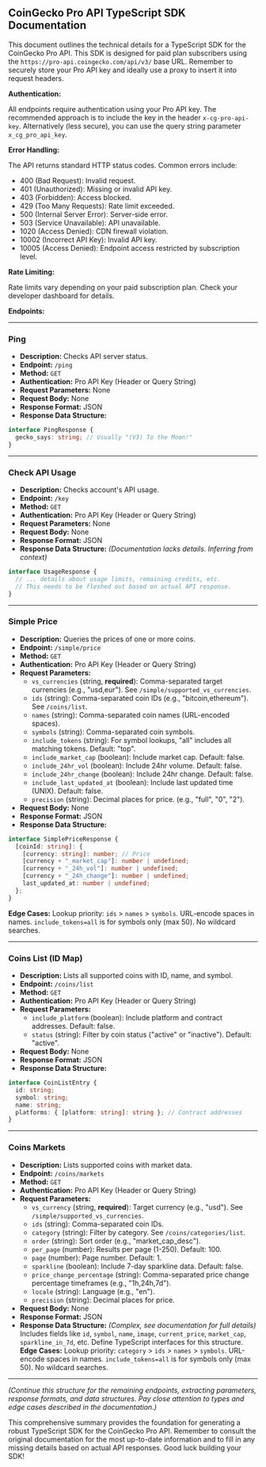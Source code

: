 ## CoinGecko Pro API TypeScript SDK Documentation

This document outlines the technical details for a TypeScript SDK for the CoinGecko Pro API.  This SDK is designed for paid plan subscribers using the `https://pro-api.coingecko.com/api/v3/` base URL.  Remember to securely store your Pro API key and ideally use a proxy to insert it into request headers.

**Authentication:**

All endpoints require authentication using your Pro API key.  The recommended approach is to include the key in the header `x-cg-pro-api-key`.  Alternatively (less secure), you can use the query string parameter `x_cg_pro_api_key`.

**Error Handling:**

The API returns standard HTTP status codes.  Common errors include:

* 400 (Bad Request): Invalid request.
* 401 (Unauthorized): Missing or invalid API key.
* 403 (Forbidden): Access blocked.
* 429 (Too Many Requests): Rate limit exceeded.
* 500 (Internal Server Error): Server-side error.
* 503 (Service Unavailable): API unavailable.
* 1020 (Access Denied): CDN firewall violation.
* 10002 (Incorrect API Key): Invalid API key.
* 10005 (Access Denied): Endpoint access restricted by subscription level.


**Rate Limiting:**

Rate limits vary depending on your paid subscription plan. Check your developer dashboard for details.

**Endpoints:**

---

### **Ping**

* **Description:** Checks API server status.
* **Endpoint:** `/ping`
* **Method:** `GET`
* **Authentication:** Pro API Key (Header or Query String)
* **Request Parameters:** None
* **Request Body:** None
* **Response Format:** JSON
* **Response Data Structure:**
```typescript
interface PingResponse {
  gecko_says: string; // Usually "(V3) To the Moon!"
}
```


---

### **Check API Usage**

* **Description:** Checks account's API usage.
* **Endpoint:** `/key`
* **Method:** `GET`
* **Authentication:** Pro API Key (Header or Query String)
* **Request Parameters:** None
* **Request Body:** None
* **Response Format:** JSON
* **Response Data Structure:**  _(Documentation lacks details.  Inferring from context)_
```typescript
interface UsageResponse {
  // ... details about usage limits, remaining credits, etc.
  // This needs to be fleshed out based on actual API response.
}
```


---

### **Simple Price**

* **Description:** Queries the prices of one or more coins.
* **Endpoint:** `/simple/price`
* **Method:** `GET`
* **Authentication:** Pro API Key (Header or Query String)
* **Request Parameters:**
    * `vs_currencies` (string, **required**): Comma-separated target currencies (e.g., "usd,eur").  See `/simple/supported_vs_currencies`.
    * `ids` (string): Comma-separated coin IDs (e.g., "bitcoin,ethereum").  See `/coins/list`.
    * `names` (string): Comma-separated coin names (URL-encoded spaces).
    * `symbols` (string): Comma-separated coin symbols.
    * `include_tokens` (string): For symbol lookups, "all" includes all matching tokens. Default: "top".
    * `include_market_cap` (boolean): Include market cap. Default: false.
    * `include_24hr_vol` (boolean): Include 24hr volume. Default: false.
    * `include_24hr_change` (boolean): Include 24hr change. Default: false.
    * `include_last_updated_at` (boolean): Include last updated time (UNIX). Default: false.
    * `precision` (string): Decimal places for price.  (e.g., "full", "0", "2").
* **Request Body:** None
* **Response Format:** JSON
* **Response Data Structure:**
```typescript
interface SimplePriceResponse {
  [coinId: string]: {
    [currency: string]: number; // Price
    [currency + "_market_cap"]: number | undefined;
    [currency + "_24h_vol"]: number | undefined;
    [currency + "_24h_change"]: number | undefined;
    last_updated_at: number | undefined;
  };
}
```
**Edge Cases:**  Lookup priority: `ids` > `names` > `symbols`. URL-encode spaces in names. `include_tokens=all` is for symbols only (max 50). No wildcard searches.


---

### **Coins List (ID Map)**

* **Description:** Lists all supported coins with ID, name, and symbol.
* **Endpoint:** `/coins/list`
* **Method:** `GET`
* **Authentication:** Pro API Key (Header or Query String)
* **Request Parameters:**
    * `include_platform` (boolean): Include platform and contract addresses. Default: false.
    * `status` (string): Filter by coin status ("active" or "inactive"). Default: "active".
* **Request Body:** None
* **Response Format:** JSON
* **Response Data Structure:**
```typescript
interface CoinListEntry {
  id: string;
  symbol: string;
  name: string;
  platforms: { [platform: string]: string }; // Contract addresses
}
```


---
### **Coins Markets**
* **Description:** Lists supported coins with market data.
* **Endpoint:** `/coins/markets`
* **Method:** `GET`
* **Authentication:** Pro API Key (Header or Query String)
* **Request Parameters:**
    * `vs_currency` (string, **required**): Target currency (e.g., "usd"). See `/simple/supported_vs_currencies`.
    * `ids` (string): Comma-separated coin IDs.
    * `category` (string): Filter by category. See `/coins/categories/list`.
    * `order` (string): Sort order (e.g., "market_cap_desc").
    * `per_page` (number): Results per page (1-250). Default: 100.
    * `page` (number): Page number. Default: 1.
    * `sparkline` (boolean): Include 7-day sparkline data. Default: false.
    * `price_change_percentage` (string): Comma-separated price change percentage timeframes (e.g., "1h,24h,7d").
    * `locale` (string): Language (e.g., "en").
    * `precision` (string): Decimal places for price.
* **Request Body:** None
* **Response Format:** JSON
* **Response Data Structure:** _(Complex, see documentation for full details)_  Includes fields like `id`, `symbol`, `name`, `image`, `current_price`, `market_cap`, `sparkline_in_7d`, etc.  Define TypeScript interfaces for this structure.
**Edge Cases:** Lookup priority: `category` > `ids` > `names` > `symbols`.  URL-encode spaces in names. `include_tokens=all` is for symbols only (max 50). No wildcard searches.


---
 _(Continue this structure for the remaining endpoints, extracting parameters, response formats, and data structures.  Pay close attention to types and edge cases described in the documentation.)_

This comprehensive summary provides the foundation for generating a robust TypeScript SDK for the CoinGecko Pro API.  Remember to consult the original documentation for the most up-to-date information and to fill in any missing details based on actual API responses.  Good luck building your SDK!
